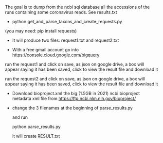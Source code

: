 The goal is to dump from the ncbi sql database all the accessions of the runs containing some coronavirus reads. See results.txt

* python get_and_parse_taxons_and_create_requests.py

 (you may need: pip install requests)

* It will produce two files: request1.txt and request2.txt 

* With a free gmail account go into https://console.cloud.google.com/bigquery

run the request1 and click on save, as json on google drive, a box will appear saying it has been saved, click to view the result file and download it

run the request2 and click on save, as json on google drive, a box will appear saying it has been saved, click to view the result file and download it

* Download bioproject.xml the big (1.5GB in 2021) ncbi bioproject metadata xml file from https://ftp.ncbi.nlm.nih.gov/bioproject/

* change the 3 filenames at the beginning of parse_results.py

  and run 
  
  python parse_results.py
  
  it will create RESULT.txt